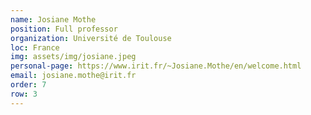 ```yaml
---
name: Josiane Mothe
position: Full professor
organization: Université de Toulouse
loc: France
img: assets/img/josiane.jpeg
personal-page: https://www.irit.fr/~Josiane.Mothe/en/welcome.html
email: josiane.mothe@irit.fr
order: 7
row: 3
---
```

